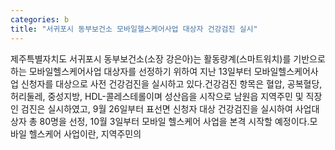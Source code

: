 ```yaml
---
categories: b
title: "서귀포시 동부보건소 모바일헬스케어사업 대상자 건강검진 실시"
---
```

제주특별자치도 서귀포시 동부보건소(소장 강은아)는 활동량계(스마트워치)를 기반으로 하는 모바일헬스케어사업 대상자를 선정하기 위하여 지난 13일부터 모바일헬스케어사업 신청자를 대상으로 사전 건강검진을 실시하고 있다.건강검진 항목은 혈압, 공복혈당, 허리둘레, 중성지방, HDL-콜레스테롤이며 성산읍을 시작으로 남원읍 지역주민 및 직장인 검진은 실시하였고, 9월 26일부터 표선면 신청자 대상 건강검진을 실시하여 사업대상자 총 80명을 선정, 10월 3일부터 모바일 헬스케어 사업을 본격 시작할 예정이다.모바일 헬스케어 사업이란, 지역주민의